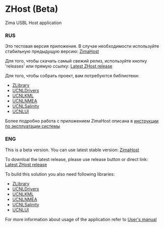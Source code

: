 # ZHost (Beta)
Zima USBL Host application

### RUS

Это тестовая версия приложения. В случае необходимости используйте стабильную предыдущую версию: [ZimaHost](https://github.com/ucnl/ZimaHost2)  

Для того, чтобы скачать самый свежий релиз, используйте кнопку 'releases' или прямую ссылку: [Latest ZHost release](https://github.com/ucnl/ZHost/releases/download/1.0/ZHost.zip)  
  
Для того, чтобы собрать проект, вам потребуются библиотеки:  
  
* [ZLibrary](https://github.com/ucnl/ZLibrary)
* [UCNLDrivers](https://github.com/ucnl/UCNLDrivers)
* [UCNLKML](https://github.com/ucnl/UCNLKML)
* [UCNLNMEA](https://github.com/ucnl/UCNLNMEA)
* [UCNLSalinity](https://github.com/ucnl/UCNLSalinity)
* [UCNLUI](https://github.com/ucnl/UCNLUI)
  
Более подробно работа с приложением ZimaHost описана в [инструкции по эксплуатации системы](https://github.com/ucnl/Docs/blob/master/RU/Zima/ZIMA_Users_manual_ru.pdf)  
  
  
### ENG  

This is a beta version. You can use latest stable version: [ZimaHost](https://github.com/ucnl/ZimaHost2)  
  
To downloal the latest release, please use release button or direct link: [Latest ZHost release](https://github.com/ucnl/ZHost/releases/download/1.0/ZHost.zip)  
  
To build this solution you also need following libraries:  
  
* [ZLibrary](https://github.com/ucnl/ZLibrary)
* [UCNLDrivers](https://github.com/ucnl/UCNLDrivers)
* [UCNLKML](https://github.com/ucnl/UCNLKML)
* [UCNLNMEA](https://github.com/ucnl/UCNLNMEA)
* [UCNLSalinity](https://github.com/ucnl/UCNLSalinity)
* [UCNLUI](https://github.com/ucnl/UCNLUI) 

For more information about usage of the application refer to [User's manual](https://github.com/ucnl/Docs/blob/master/EN/Zima/ZIMA_USBL_Deployment_maintenance_en.pdf)  
  
  
